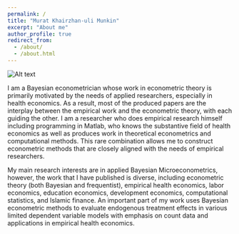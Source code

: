 ```yaml
---
permalink: /
title: "Murat Khairzhan-uli Munkin"
excerpt: "About me"
author_profile: true
redirect_from: 
  - /about/
  - /about.html
---
```




 <img title="<Murat K. Munkin>" alt="Alt text" src="images/<Murat_Munkin.jpg>">

 I am a Bayesian econometrician whose work in econometric theory is primarily motivated by the needs of applied researchers, especially in health economics. As a result, most of the produced papers are the interplay between the empirical work and the econometric theory, with each guiding the other. I am a researcher who does empirical research himself including programming in Matlab, who knows the substantive field of health economics as well as produces work in theoretical econometrics and computational methods. This rare combination allows me to construct econometric methods that are closely aligned with the needs of empirical researchers.

My main research interests are in applied Bayesian Microeconometrics, however, the work that I have published is diverse, including econometric theory (both Bayesian and frequentist), empirical health economics, labor economics, education economics, development economics, computational statistics, and Islamic finance. An important part of my work uses Bayesian econometric methods to evaluate endogenous treatment effects in various limited dependent variable models with emphasis on count data and applications in empirical health economics.
